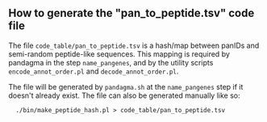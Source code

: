 ## How to generate the "pan_to_peptide.tsv" code file

The file `code_table/pan_to_peptide.tsv` is a hash/map between panIDs and semi-random peptide-like
sequences. This mapping is required by pandagma in the step `name_pangenes`,
and by the utility scripts `encode_annot_order.pl` and `decode_annot_order.pl`.

The file will be generated by `pandagma.sh` at the `name_pangenes` step if it doesn't already exist.
The file can also be generated manually like so:

```
  ./bin/make_peptide_hash.pl > code_table/pan_to_peptide.tsv
```

